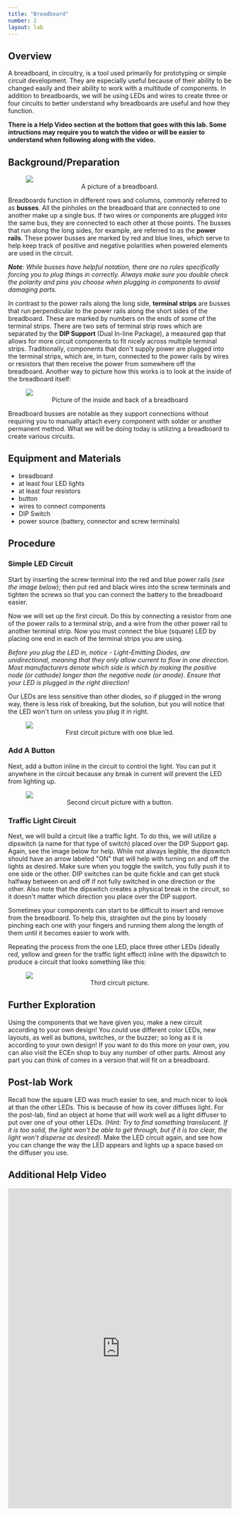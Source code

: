 ```yaml
---
title: "Breadboard"
number: 2
layout: lab
---
```


<!-- 
NOTICE: THIS PAGE USES DYNAMIC FIGURE NUMBERS.
all your images should following this format:

<figure class="image mx-auto" style="max-width: 750px">
  <img src="{% raw %}{% link /assets/labname/imagename.jpg %}{% endraw %}" style="display: block; margin: auto;">
  <figcaption style="text-align: center;"><strong></strong> INSERT A CAPTION</figcaption>
</figure>

NOTES:
  - Notice the <strong> tags are empty in the <figcaption> block. The script uses these to handle the nametags.
  - If you want to copy and past the shape above, you may, but remove the {% raw %} {% endraw%} tags in the <img src> block.
-->

## Overview

A breadboard, in circuitry, is a tool used primarily for prototyping or simple circuit development. They are especially useful because of their ability to be changed easily and their ability to work with a multitude of components. In addition to breadboards, we will be using LEDs and wires to create three or four circuits to better understand why breadboards are useful and how they function.

**There is a Help Video section at the bottom that goes with this lab. Some intructions may require you to watch the video or will be easier to understand when following along with the video.**

## Background/Preparation

<figure class="image mx-auto" style="max-width: 750px">
  <img src="{% link assets/02_breadboard/front_breadboard.jpg %}">
  <figcaption style="text-align: center;"><strong></strong> A picture of a breadboard.</figcaption>
</figure>

Breadboards function in different rows and columns, commonly referred to as **busses**. All the pinholes on the breadboard that are connected to one another make up a single bus. If two wires or components are plugged into the same bus, they are connected to each other at those points. The busses that run along the long sides, for example, are referred to as the **power rails**. These power busses are marked by red and blue lines, which serve to help keep track of positive and negative polarities when powered elements are used in the circuit. 

 *<b>Note</b>: While busses have helpful notation, there are no rules specifically forcing you to plug things in correctly. Always make sure you double check the polarity and pins you choose when plugging in components to avoid damaging parts.*

In contrast to the power rails along the long side, **terminal strips** are busses that run perpendicular to the power rails along the short sides of the breadboard. These are marked by numbers on the ends of some of the terminal strips. There are two sets of terminal strip rows which are separated by the **DIP Support** (Dual In-line Package), a measured gap that allows for more circuit components to fit nicely across multiple terminal strips. Traditionally, components that don't supply power are plugged into the terminal strips, which are, in turn, connected to the power rails by wires or resistors that then receive the power from somewhere off the breadboard. Another way to picture how this works is to look at the inside of the breadboard itself:

<figure class="image mx-auto" style="max-width: 750px">
  <img src="{% link assets/02_breadboard/back_breadboard.jpg %}">
  <figcaption style="text-align: center;"><strong></strong> Picture of the inside and back of a breadboard</figcaption>
</figure>

Breadboard busses are notable as they support connections without requiring you to manually attach every component with solder or another permanent method. What we will be doing today is utilizing a breadboard to create various circuits.

## Equipment and Materials

- breadboard
- at least four LED lights
- at least four resistors
- button
- wires to connect components
- DIP Switch
- power source (battery, connector and screw terminals)


## Procedure

### Simple LED Circuit

Start by inserting the screw terminal into the red and blue power rails *(see the image below)*; then put red and black wires into the screw terminals and tighten the screws so that you can connect the battery to the breadboard easier.

Now we will set up the first circuit. Do this by connecting a resistor from one of the power rails to a terminal strip, and a wire from the other power rail to another terminal strip. Now you must connect the blue (square) LED by placing one end in each of the terminal strips you are using. 

*Before you plug the LED in, notice - Light-Emitting Diodes, are unidirectional, meaning that they only allow current to flow in one direction. Most manufacturers denote which side is which by making the positive node (or cathode) longer than the negative node (or anode). Ensure that your LED is plugged in the right direction!*

Our LEDs are less sensitive than other diodes, so if plugged in the wrong way, there is less risk of breaking, but the solution, but you will notice that the LED won't turn on unless you plug it in right.

<figure class="image mx-auto" style="max-width: 750px">
  <img src="{% link assets/02_breadboard/circuit1.jpg %}">
  <figcaption style="text-align: center;"><strong></strong> First circuit picture with one blue led.</figcaption>
</figure>


### Add A Button

Next, add a button inline in the circuit to control the light. You can put it anywhere in the circuit because any break in current will prevent the LED from lighting up.

<figure class="image mx-auto" style="max-width: 750px">
  <img src="{% link assets/02_breadboard/circuit3.jpg %}">
  <figcaption style="text-align: center;"><strong></strong> Second circuit picture with a button.</figcaption>
</figure>


### Traffic Light Circuit

Next, we will build a circuit like a traffic light. To do this, we will utilize a dipswitch (a name for that type of switch) placed over the DIP Support gap. Again, see the image below for help. While not always legible, the dipswitch should have an arrow labeled "ON" that will help with turning on and off the lights as desired. Make sure when you toggle the switch, you fully push it to one side or the other. DIP switches can be quite fickle and can get stuck halfway between on and off if not fully switched in one direction or the other. Also note that the dipswitch creates a physical break in the circuit, so it doesn't matter which direction you place over the DIP support.

Sometimes your components can start to be difficult to insert and remove from the breadboard. To help this, straighten out the pins by loosely pinching each one with your fingers and running them along the length of them until it becomes easier to work with.

Repeating the process from the one LED, place three other LEDs (ideally red, yellow and green for the traffic light effect) inline with the dipswitch to produce a circuit that looks something like this:

<figure class="image mx-auto" style="max-width: 750px">
  <img src="{% link assets/02_breadboard/circuit2.jpg %}">
  <figcaption style="text-align: center;"><strong></strong> Third circuit picture.</figcaption>
</figure>

## Further Exploration

Using the components that we have given you, make a new circuit according to your own design! You could use different color LEDs, new layouts, as well as buttons, switches, or the buzzer; so long as it is according to your own design! If you want to do this more on your own, you can also visit the ECEn shop to buy any number of other parts. Almost any part you can think of comes in a version that will fit on a breadboard.

## Post-lab Work

Recall how the square LED was much easier to see, and much nicer to look at than the other LEDs. This is because of how its cover diffuses light. For the post-lab, find an object at home that will work well as a light diffuser to put over one of your other LEDs. *(Hint: Try to find something translucent. If it is too solid, the light won't be able to get through, but if it is too clear, the light won't disperse as desired)*. Make the LED circuit again, and see how you can change the way the LED appears and lights up a space based on the diffuser you use.

## Additional Help Video

<div style="display: flex; justify-content: center;">
    <iframe width="1280" 
            height="720" 
            src="https://www.youtube.com/embed/y2JopR6cwqk?si=BbLc3-5RrFuNJg5C" 
            title="Breadboard lab - Youtube Player" 
            frameborder="0" 
            allow="accelerometer; autoplay; clipboard-write; encrypted-media; gyroscope; picture-in-picture; web-share" 
            referrerpolicy="strict-origin-when-cross-origin" 
            allowfullscreen>
    </iframe>
</div>


<!--      Dynamic figure numbering script      -->
<!-- This block is not visible to the students -->
<script>
  // Select all figures on the page
  const figures = document.querySelectorAll('figure');

  // Loop through each figure and update the caption with dynamic numbering
  figures.forEach((figure, index) => {
    const figcaption = figure.querySelector('figcaption strong');
    if (figcaption) {
      figcaption.textContent = `Figure ${index + 1}:`; // Numbering starts at 1
    }
  });
</script>